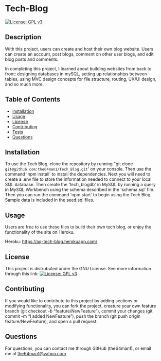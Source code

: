 
# Tech-Blog
[![License: GPL v3](https://img.shields.io/badge/License-GPLv3-blue.svg)](https://www.gnu.org/licenses/gpl-3.0)

## Description
    
With this project, users can create and host their own blog website. Users can create an account, post blogs, comment on other user blogs, and edit blog posts and comments.

In completing this project, I learned about building websites from back to front: designing databases in mySQL, setting up relationships between tables, using MVC design concepts for file structure, routing, UX/UI design, and so much more.
    
## Table of Contents
    
- [Installation](#installation)
- [Usage](#usage)
- [License](#license)
- [Contributing](#contributing)
- [Tests](#tests)
- [Questions](#questions)
    
## Installation
    
To use the Tech Blog, clone the repository by running "git clone `git@github.com:the64man1/Tech_Blog.git`' on your console. Then use the command 'npm install' to install the dependencies. Next you will need to create a .env file to store the information needed to connect to your local SQL database. Then create the 'tech_blogdb' in MySQL by running a query in MySQL Workbench using the schema described in the 'schema.sql' file. Then you can run the command 'npm start' to begin using the Tech Blog. Sample data is included in the seed.sql files.
    
## Usage
    
Users are free to use these files to build their own tech blog, or enjoy the functionality of the site on Heroku.

Heroku: https://aq-tech-blog.herokuapp.com/
    
## License
    
This project is distrubuted under the GNU License. See more information through this link: [![License: GPL v3](https://img.shields.io/badge/License-GPLv3-blue.svg)](https://www.gnu.org/licenses/gpl-3.0)
    
## Contributing
    
If you would like to contribute to this project by adding sections or modifying functionality, you can fork the project, creature your own feature branch (git checkout -b “feature/NewFeature”), commit your changes (git commit -m “I added NewFeature”), push the branch (git push origin feature/NewFeature), and open a pull request.
    
## Questions
    
For questions, you can contact me through GitHub (the64man1), or email me at the64man1@yahoo.com
